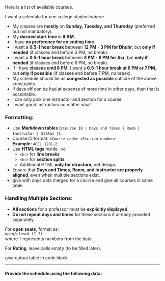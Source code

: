 Here is a list of available courses.

I want a schedule for one college student where:

- My classes are **mostly** on **Sunday, Tuesday, and Thursday** (preferred but not mandatory).
- My **desired start time** is **8 AM**.
- I have **no preference for an ending time**.
- I want a **0.5-1 hour break** between **12 PM - 3 PM for Dhuhr**, but **only if needed** (if classes end before 3 PM, no break).
- I want a **0.5-1 hour break** between **3 PM - 6 PM for Asr**, but **only if needed** (if classes end before 6 PM, no break).
- If I have **classes until 8 PM**, I want a **0.5-1 hour break at 6 PM or 7 PM**, but **only if possible** (if classes end before 7 PM, no break).
- My schedule should be as **congested as possible** outside of the above constraints.
- if days off can be had at expense of more time in other days, then that is acceptable.
- i can only pick one instructor and section for a course
- I want good instructors no matter what


### Formatting:

- Use **Markdown tables** (`|Course ID | Days and Times | Room | Instructor | Status |`).
- Course ID format: `<Course code>-<Section number>`  
  **Example:** `AEEL 1201-2`
- Use **HTML tags** inside `.md`:
  - `<br>` for **line breaks**
  - `<hr>` for **section splits**
  - Additional HTML **only for structure**, not design.
- Ensure that **Days and Times, Room, and Instructor are properly aligned**, even when multiple sections exist.
- give with days data merged for a course and give all courses in same table

### Handling Multiple Sections:

- **All sections** for a professor must be **explicitly displayed**.
- **Do not repeat days and times** for these sections if already provided separately.

For **open seats**, format as:  
`open/closed (?-?)`  
where `?` represents numbers from the data.

For **Rating**, leave cells empty (to be filled later).

give output table in code block

---

#### Provide the schedule using the following data:


